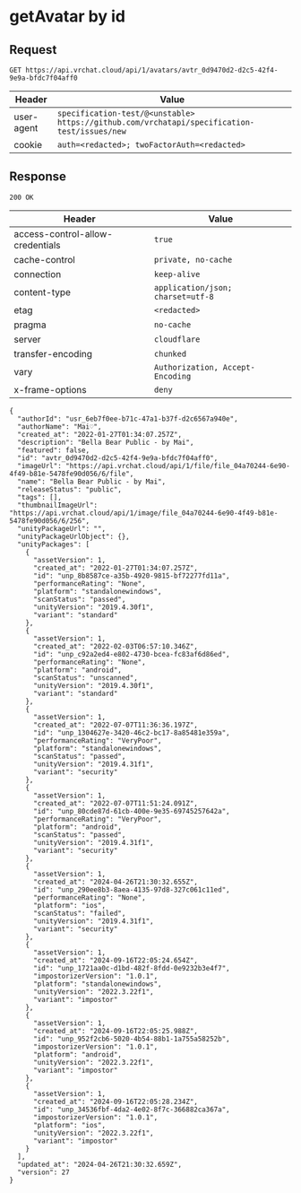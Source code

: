 # getAvatar by id

## Request
`GET https://api.vrchat.cloud/api/1/avatars/avtr_0d9470d2-d2c5-42f4-9e9a-bfdc7f04aff0`

| Header | Value |
| ------ | ----- |
| user-agent | `specification-test/@<unstable> https://github.com/vrchatapi/specification-test/issues/new` |
| cookie | `auth=<redacted>; twoFactorAuth=<redacted>` |


## Response
`200 OK`

| Header | Value |
| ------ | ----- |
| access-control-allow-credentials | `true` |
| cache-control | `private, no-cache` |
| connection | `keep-alive` |
| content-type | `application/json; charset=utf-8` |
| etag | `<redacted>` |
| pragma | `no-cache` |
| server | `cloudflare` |
| transfer-encoding | `chunked` |
| vary | `Authorization, Accept-Encoding` |
| x-frame-options | `deny` |

```jsonc
{
  "authorId": "usr_6eb7f0ee-b71c-47a1-b37f-d2c6567a940e",
  "authorName": "Mai♡",
  "created_at": "2022-01-27T01:34:07.257Z",
  "description": "Bella Bear Public - by Mai",
  "featured": false,
  "id": "avtr_0d9470d2-d2c5-42f4-9e9a-bfdc7f04aff0",
  "imageUrl": "https://api.vrchat.cloud/api/1/file/file_04a70244-6e90-4f49-b81e-5478fe90d056/6/file",
  "name": "Bella Bear Public - by Mai",
  "releaseStatus": "public",
  "tags": [],
  "thumbnailImageUrl": "https://api.vrchat.cloud/api/1/image/file_04a70244-6e90-4f49-b81e-5478fe90d056/6/256",
  "unityPackageUrl": "",
  "unityPackageUrlObject": {},
  "unityPackages": [
    {
      "assetVersion": 1,
      "created_at": "2022-01-27T01:34:07.257Z",
      "id": "unp_8b8587ce-a35b-4920-9815-bf72277fd11a",
      "performanceRating": "None",
      "platform": "standalonewindows",
      "scanStatus": "passed",
      "unityVersion": "2019.4.30f1",
      "variant": "standard"
    },
    {
      "assetVersion": 1,
      "created_at": "2022-02-03T06:57:10.346Z",
      "id": "unp_c92a2ed4-e802-4730-bcea-fc83af6d86ed",
      "performanceRating": "None",
      "platform": "android",
      "scanStatus": "unscanned",
      "unityVersion": "2019.4.30f1",
      "variant": "standard"
    },
    {
      "assetVersion": 1,
      "created_at": "2022-07-07T11:36:36.197Z",
      "id": "unp_1304627e-3420-46c2-bc17-8a85481e359a",
      "performanceRating": "VeryPoor",
      "platform": "standalonewindows",
      "scanStatus": "passed",
      "unityVersion": "2019.4.31f1",
      "variant": "security"
    },
    {
      "assetVersion": 1,
      "created_at": "2022-07-07T11:51:24.091Z",
      "id": "unp_80cde87d-61cb-400e-9e35-69745257642a",
      "performanceRating": "VeryPoor",
      "platform": "android",
      "scanStatus": "passed",
      "unityVersion": "2019.4.31f1",
      "variant": "security"
    },
    {
      "assetVersion": 1,
      "created_at": "2024-04-26T21:30:32.655Z",
      "id": "unp_290ee8b3-8aea-4135-97d8-327c061c11ed",
      "performanceRating": "None",
      "platform": "ios",
      "scanStatus": "failed",
      "unityVersion": "2019.4.31f1",
      "variant": "security"
    },
    {
      "assetVersion": 1,
      "created_at": "2024-09-16T22:05:24.654Z",
      "id": "unp_1721aa0c-d1bd-482f-8fdd-0e9232b3e4f7",
      "impostorizerVersion": "1.0.1",
      "platform": "standalonewindows",
      "unityVersion": "2022.3.22f1",
      "variant": "impostor"
    },
    {
      "assetVersion": 1,
      "created_at": "2024-09-16T22:05:25.988Z",
      "id": "unp_952f2cb6-5020-4b54-88b1-1a755a58252b",
      "impostorizerVersion": "1.0.1",
      "platform": "android",
      "unityVersion": "2022.3.22f1",
      "variant": "impostor"
    },
    {
      "assetVersion": 1,
      "created_at": "2024-09-16T22:05:28.234Z",
      "id": "unp_34536fbf-4da2-4e02-8f7c-366882ca367a",
      "impostorizerVersion": "1.0.1",
      "platform": "ios",
      "unityVersion": "2022.3.22f1",
      "variant": "impostor"
    }
  ],
  "updated_at": "2024-04-26T21:30:32.659Z",
  "version": 27
}
```
